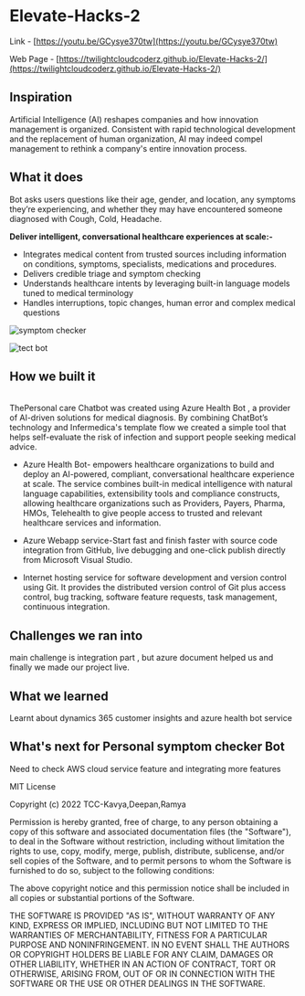 # Elevate-Hacks-2

Link - [https://youtu.be/GCysye370tw](https://youtu.be/GCysye370tw) <br>

Web Page - [https://twilightcloudcoderz.github.io/Elevate-Hacks-2/](https://twilightcloudcoderz.github.io/Elevate-Hacks-2/)

## Inspiration
Artificial Intelligence (AI) reshapes companies and how innovation management is organized. Consistent with rapid technological development and the replacement of human organization, AI may indeed compel management to rethink a company's entire innovation process.

## What it does
Bot asks users questions like their age, gender, and location, any symptoms they’re experiencing, and whether they may have encountered someone diagnosed with Cough, Cold, Headache.

**Deliver intelligent, conversational healthcare experiences at scale:-**
- Integrates medical content from trusted sources including information on conditions, symptoms, specialists, medications and procedures.
- Delivers credible triage and symptom checking
- Understands healthcare intents by leveraging built-in language models tuned to medical terminology
- Handles interruptions, topic changes, human error and complex medical questions

![symptom checker](https://user-images.githubusercontent.com/101945531/192080454-a6577ea5-7e62-43c8-a17b-fd8121b5a260.png)
<br>

![tect bot](https://user-images.githubusercontent.com/113318368/192083384-f80d94fe-7ddf-45bc-a8d5-d3d5d720baed.jpg)
<br>

## How we built it
<br>
ThePersonal care Chatbot was created using Azure Health Bot , a provider of AI-driven solutions for medical diagnosis. By combining ChatBot’s technology and Infermedica's template flow we created a simple tool that helps self-evaluate the risk of infection and support people seeking medical advice.

- Azure Health Bot- empowers healthcare organizations to build and deploy an AI-powered, compliant, conversational healthcare experience at scale. The service combines built-in medical intelligence with natural language capabilities, extensibility tools and compliance constructs, allowing healthcare organizations such as Providers, Payers, Pharma, HMOs, Telehealth to give people access to trusted and relevant healthcare services and information.

- Azure Webapp service-Start fast and finish faster with source code integration from GitHub, live debugging and one-click publish directly from Microsoft Visual Studio.

- Internet hosting service for software development and version control using Git. It provides the distributed version control of Git plus access control, bug tracking, software feature requests, task management, continuous integration.

## Challenges we ran into
main challenge is integration part , but azure document helped us and finally we made our project live.

## What we learned
Learnt about dynamics 365 customer insights and azure health bot service

## What's next for Personal symptom checker Bot
Need to check AWS cloud service feature and integrating more features

MIT License

Copyright (c) 2022 TCC-Kavya,Deepan,Ramya

Permission is hereby granted, free of charge, to any person obtaining a copy
of this software and associated documentation files (the "Software"), to deal
in the Software without restriction, including without limitation the rights
to use, copy, modify, merge, publish, distribute, sublicense, and/or sell
copies of the Software, and to permit persons to whom the Software is
furnished to do so, subject to the following conditions:

The above copyright notice and this permission notice shall be included in all
copies or substantial portions of the Software.

THE SOFTWARE IS PROVIDED "AS IS", WITHOUT WARRANTY OF ANY KIND, EXPRESS OR
IMPLIED, INCLUDING BUT NOT LIMITED TO THE WARRANTIES OF MERCHANTABILITY,
FITNESS FOR A PARTICULAR PURPOSE AND NONINFRINGEMENT. IN NO EVENT SHALL THE
AUTHORS OR COPYRIGHT HOLDERS BE LIABLE FOR ANY CLAIM, DAMAGES OR OTHER
LIABILITY, WHETHER IN AN ACTION OF CONTRACT, TORT OR OTHERWISE, ARISING FROM,
OUT OF OR IN CONNECTION WITH THE SOFTWARE OR THE USE OR OTHER DEALINGS IN THE
SOFTWARE.

